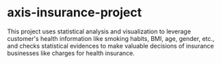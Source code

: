# axis-insurance-project
This project uses statistical analysis and visualization to leverage customer's health information like smoking habits, BMI, age, gender, etc., and checks statistical evidences to make valuable decisions of insurance businesses like charges for health insurance.

